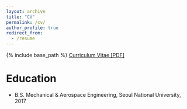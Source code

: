 ```yaml
---
layout: archive
title: "CV"
permalink: /cv/
author_profile: true
redirect_from:
  - /resume
---
```


{% include base_path %}
[Curriculum Vitae [PDF]](https://github.com/jungijang/jungijang.github.io/blob/master/files/cv_JunGiJang.pdf)

Education
======
* B.S. Mechanical & Aerospace Engineering, Seoul National University, 2017
